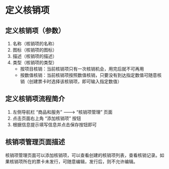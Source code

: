 # 定义核销项

## 定义核销项（参数）

1. 名称（核销项的名称）
2. 图标（核销项的图标）
3. 描述（核销项的描述）
4. 类型（核销项的类型）
   * 按项目核销：当前核销项只有一次核销机会，用完后就不可再用
   * 按数值核销：当前核销项按照数值核销，只要没有到达指定数值可随意核销（创建票卡时选择该核销项，即可输入指定数值）

## 定义核销项流程简介

1. 左侧导航栏 “商品和服务” ---&gt; “核销项管理” 页面
2. 点击页面右上角 “添加核销项” 按钮
3. 根据信息提示填写信息并点击保存按钮即可

## 核销项管理页面描述

核销项管理页面可以添加核销项，可以查看创建的核销项列表，查看核销记录。如果核销项所在的票卡未发行，可随意编辑，发行后，则不允许编辑。

